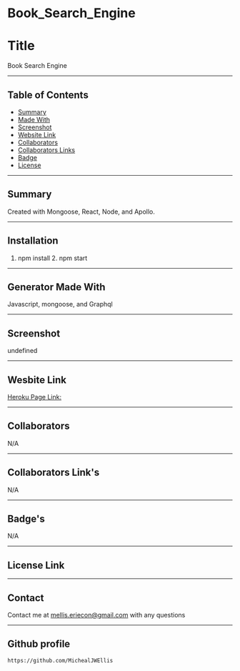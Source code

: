 # Book_Search_Engine

# Title

Book Search Engine

---

## Table of Contents

- [Summary](#summary)
- [Made With](#components)
- [Screenshot](#imageDisplay)
- [Website Link](#license)
- [Collaborators](#collaborators)
- [Collaborators Links](#username)
- [Badge](#badgeLink)
- [License](#license)

---

## Summary

Created with Mongoose, React, Node, and Apollo.

---

## Installation

1. npm install 2. npm start

---

## Generator Made With

Javascript, mongoose, and Graphql

---

## Screenshot

undefined

---

## Wesbite Link

[Heroku Page Link:](https://book-search-me05.herokuapp.com/)

---

## Collaborators

N/A

---

## Collaborators Link's

N/A

---

## Badge's

N/A

---

## License Link

---

## Contact

Contact me at mellis.eriecon@gmail.com with any questions

---

## Github profile

    https://github.com/MichealJWEllis
